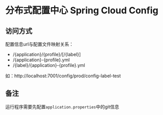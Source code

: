# 分布式配置中心 Spring Cloud Config

## 访问方式

配置信息url与配置文件映射关系：

- /{application}/{profile}/[/{label}]
- /{application}-{profile}.yml
- /{label}/{application}-{profile}.yml


如：http://localhost:7001/config/prod/config-label-test

## 备注

运行程序需要先配置`application.properties`中的git信息